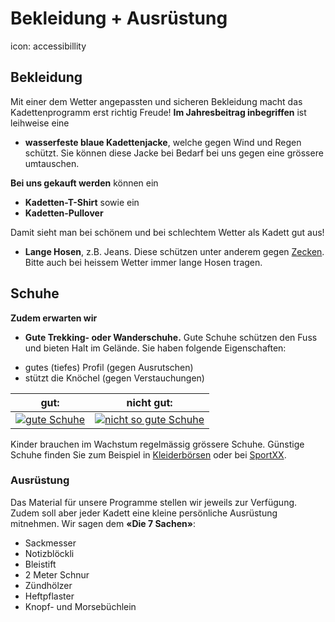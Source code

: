 # Bekleidung + Ausrüstung
icon: accessibillity
## Bekleidung
Mit einer dem Wetter angepassten und sicheren Bekleidung macht das Kadettenprogramm erst richtig Freude! **Im Jahresbeitrag inbegriffen** ist leihweise eine

*   **wasserfeste blaue Kadettenjacke**, welche gegen Wind und Regen schützt. Sie können diese Jacke bei Bedarf bei uns gegen eine grössere umtauschen.

**Bei uns gekauft werden** können ein

*   **Kadetten-T-Shirt** sowie ein
*   **Kadetten-Pullover**

Damit sieht man bei schönem und bei schlechtem Wetter als Kadett gut aus!

*   **Lange Hosen**, z.B. Jeans. Diese schützen unter anderem gegen [Zecken](http://www.zecken.ch). Bitte auch bei heissem Wetter immer lange Hosen tragen.


## Schuhe
 **Zudem erwarten wir**
*   **Gute Trekking- oder Wanderschuhe.** Gute Schuhe schützen den Fuss und bieten Halt im Gelände. Sie haben folgende Eigenschaften:
  - gutes (tiefes) Profil (gegen Ausrutschen) 
  - stützt die Knöchel (gegen Verstauchungen)

gut: | nicht gut:
--- | ---
 [![gute Schuhe](http://zuerich.kadetten.ch/wp-content/uploads/2016/05/id_9091373367326_zoom-300x226.jpg)](http://zuerich.kadetten.ch/wp-content/uploads/2016/05/id_9091373367326_zoom-e1463908411242.jpg)  | [![nicht so gute Schuhe](http://zuerich.kadetten.ch/wp-content/uploads/2016/05/id_10370376630302_zoom-300x189.jpg) ](http://zuerich.kadetten.ch/wp-content/uploads/2016/05/id_10370376630302_zoom-e1463908680579.jpg)

 Kinder brauchen im Wachstum regelmässig grössere Schuhe. Günstige Schuhe finden Sie zum Beispiel in [Kleiderbörsen](http://www.kindex.ch) oder bei  [SportXX](http://www.sportxx.ch).

### **Ausrüstung**

Das Material für unsere Programme stellen wir jeweils zur Verfügung. Zudem soll aber jeder Kadett eine kleine persönliche Ausrüstung mitnehmen. Wir sagen dem **«Die 7 Sachen»**:

*   Sackmesser
*   Notizblöckli
*   Bleistift
*   2 Meter Schnur
*   Zündhölzer
*   Heftpflaster
*   Knopf- und Morsebüchlein

